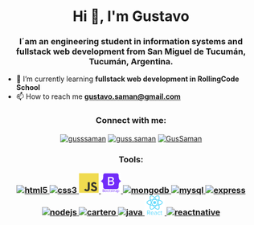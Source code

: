 
<h1 align="center">Hi 👋, I'm Gustavo</h1>
<h3 align="center">I´am an engineering student in information systems and fullstack web development from San Miguel de Tucumán, Tucumán, Argentina.</h3>



- 🌱 I’m currently learning **fullstack web development in RollingCode School**
- 📫 How to reach me **gustavo.saman@gmail.com**

<h3 align="center">Connect with me:</h3>

<p  align="center">
<a href="https://www.linkedin.com/in/gussaman/" target="blank"><img align="center" src="https://img1.freepng.es/20181227/gli/kisspng-logo-linkedin-computer-icons-portable-network-grap-5c25574033c961.6856893615459510402121.jpg" alt="gusssaman" height="30" width="40" /></a>
 <a href="https://www.instagram.com/guss.saman" target="blank"><img align="center" src="https://img1.freepng.es/20180406/usw/kisspng-logo-cinars-clip-art-logo-instagram-5ac76d35bd6712.0558210015230190617758.jpg" alt="guss.saman" height="30" width="40" /></a>
   <a href="https://github.com/GusSaman" target="blank"><img align="center" src="https://img1.freepng.es/20180824/fhk/kisspng-computer-icons-logo-portable-network-graphics-clip-icons-for-free-iconza-circle-social-5b7fe46ab60475.5423993615351082027456.jpg" alt="GusSaman" height="30" width="40" /></a>
</p>

<h3 align="center">Tools:</ h3>
<p align="center"> <a href="https://developer.mozilla.org/es/docs/Web/HTML" target="_blank" rel="noreferrer"> <img src="https://www.google.com/url?sa=i&url=https%3A%2F%2Ficonscout.com%2Fes%2Ffree-icon%2Fhtml-5-1&psig=AOvVaw0bYVDVMqETcE6mUuVkvoRD&ust=1738785419897000&source=images&cd=vfe&opi=89978449&ved=0CBQQjRxqFwoTCJj3hNDmqosDFQAAAAAdAAAAABAE" alt="html5" width="40" height="40"/> </a>
 <a href="https://developer.mozilla.org/es/docs/Web/CSS" target="_blank" rel="noreferrer"> <img src="[00000000](https://www.google.com/url?sa=i&url=https%3A%2F%2Fuxwing.com%2Fcss-icon%2F&psig=AOvVaw1KbwNmS4UgTaQBau8o0JFB&ust=1738785465358000&source=images&cd=vfe&opi=89978449&ved=0CBQQjRxqFwoTCKjK3OrmqosDFQAAAAAdAAAAABAE)" alt="css3" width="40" height="40"/> </a>  </a>   
 <a href="https://developer.mozilla.org/en-US/docs/Web/JavaScript" target="_blank" rel="noreferrer"> <img src="https://raw.githubusercontent.com/devicons/devicon/master/icons/javascript/javascript-original.svg" alt="javascript" width="40" height="40"/> </a >
 <a href="https://getbootstrap.com" target="_blank" rel="noreferrer"> <img src="https://raw.githubusercontent.com/devicons/devicon/master/icons/bootstrap/bootstrap-plain-wordmark.svg" alt="bootstrap" width="40" height="40"/> </a>
 <a href="https://www.mongodb.com/" target="_blank" rel="noreferrer"> <img src="https://encrypted-tbn0.gstatic.com/images?q=tbn:ANd9GcSHybyNmRDLI19O9PWYQM-Cq-f9kIjnN_UUCkaPiZXwyf5n5Vz76aB7RHOKMNGqPsitSEg&usqp=CAU" alt="mongodb" width="40" height="40"/> </a> <a href="https://www.mysql.com/" target= "_blank" rel="noreferrer"> <img src="https://spng.subpng.com/20180803/bx/kisspng-mysql-database-image-vector-graphics-integrations-opsview-5b648f451747c6.6957402115333169330954.jpg" alt="mysql" width=" 40"height="40"/> </a>
<a href="https://expressjs.com" target="_blank" rel="noreferrer"> <img src="https://img1.freepng.es/20180711/ght/kisspng-express-js-node-js-javascript-mongodb-node-js-5b461d27e2c179.3799330115313216399288.jpg" alt="express" width="40" height="40"/>
<a href="https://nodejs.org" target="_blank" rel="noreferrer"> <img src="https://img1.freepng.es/20180425/xeq/kisspng-node-js-javascript-web-application-express-js-comp-5ae0f84de7b809.1939946215246930699491.jpg" alt="nodejs" width="40" height="40"/> </a> <a href="https://postman. com" target="_blank" rel="noreferrer"> <img src="https://www.vectorlogo.zone/logos/getpostman/getpostman-icon.svg" alt="cartero" width="40" height= "40"/> </a> 
 <a href="https://www.java.com " target="_blank" rel="noreferrer"> <img src="https://img1.freepng.fr/20180805/xwk/kisspng-logo-java-runtime-environment-programming-language-java-util-concurrentmodificationexception-%C3%96mer-5b6766aaf21ab4.3339227715335031469917.jpg" alt="java" width= "40" height="40"/> </a>
 <a href="https://reactjs.org/" target="_blank" rel="noreferrer"> <img src="https://raw.githubusercontent.com/devicons/devicon/master/icons/react/react-original-wordmark.svg" alt="react" width="40" height="40"/> </a> <a href="https://reactnative.dev/" target="_blank" rel="noreferrer"> <img src="https://reactnative.dev/img/header_logo.svg" alt="reactnative" width="40" height=" 40"/> </a> 



